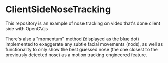 # ClientSideNoseTracking
This repository is an example of nose tracking on video that's done client side with OpenCV.js

There's also a "momentum" method (displayed as the blue dot) implemented to exaggerate any subtle facial movements (nods), as well as functionality to only show the best guessed nose (the one closest to the previously detected nose) as a motion tracking engineered feature. 
